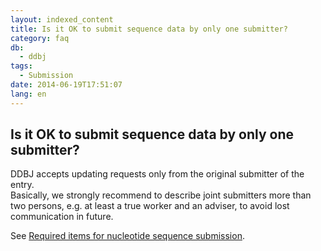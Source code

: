 ```yaml
---
layout: indexed_content
title: Is it OK to submit sequence data by only one submitter?
category: faq
db:
  - ddbj
tags: 
  - Submission
date: 2014-06-19T17:51:07
lang: en
---
```


## Is it OK to submit sequence data by only one submitter?

<p>DDBJ accepts updating requests only from the original submitter of the entry. <br>Basically, we strongly recommend to describe joint submitters more than two persons, e.g. at least a true worker and an adviser, to avoid lost communication in future. </p>
<p>See <a href="/ddbj/submission.html#item">Required items for nucleotide sequence submission</a>. </p>
